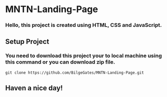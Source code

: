 # MNTN-Landing-Page

###  Hello, this project is created using HTML, CSS and JavaScript.

## Setup Project

### You need to download this project your to local machine using this command or you can download zip file.

    git clone https://github.com/BilgeGates/MNTN-Landing-Page.git

## Haven a nice day!
